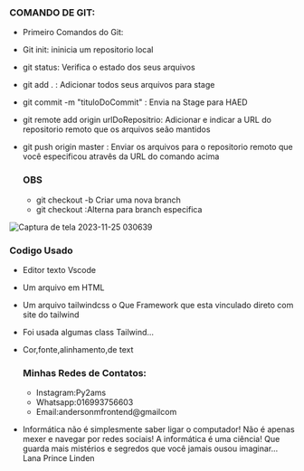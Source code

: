 ### COMANDO DE GIT:
- Primeiro Comandos do Git:
- Git init: ininicia um repositorio local
- git status: Verifica o estado dos seus arquivos
- git add . : Adicionar todos seus  arquivos para stage
- git commit -m "tituloDoCommit" : Envia na Stage para HAED
- git remote add origin urlDoRepositrio: Adicionar e indicar a URL do repositorio remoto que os arquivos seão mantidos
- git push origin master : Enviar os arquivos para o repositorio remoto  que você especificou atravês da URL do comando acima

  ### OBS
  - git checkout -b  <nomeDaBranch> Criar uma nova branch
  - git checkout <nomeDaBranch>:Alterna para branch especifica

    
  
  
![Captura de tela 2023-11-25 030639](https://github.com/andersontecnicoprogramador/teste/assets/68762932/db4fa833-5eb0-45ea-aa12-ce93bcea1885)
### Codigo Usado 
- Editor texto Vscode
- Um arquivo em  HTML
- Um arquivo tailwindcss o Que Framework que esta vinculado direto com site do tailwind
- Foi usada algumas class Tailwind...
- Cor,fonte,alinhamento,de text
  ### Minhas Redes de Contatos:
  - Instagram:Py2ams
  - Whatsapp:016993756603
  - Email:andersonmfrontend@gmailcom
 


 - Informática não é simplesmente saber ligar o computador!
   Não é apenas mexer e navegar por redes sociais!
   A informática é uma ciência!
   Que guarda mais mistérios e segredos que você jamais ousou imaginar...
   Lana Prince Linden
